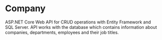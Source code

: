 # Company
ASP.NET Core Web API for CRUD operations with Entity Framework and SQL Server. 
API works with the database which contains information about companies, departments, employees and their job titles.
